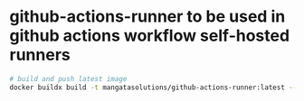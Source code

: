 # github-actions-runner to be used in github actions workflow self-hosted runners

```bash
# build and push latest image
docker buildx build -t mangatasolutions/github-actions-runner:latest --push .
```